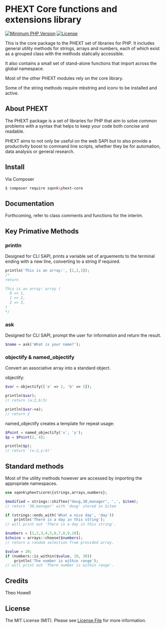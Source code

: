 # PHEXT Core functions and extensions library

[![Minimum PHP Version](https://img.shields.io/badge/php-%3E%3D%207.3-8892BF.svg)](https://php.net/)
[![License](https://sqonk.com/opensource/license.svg)](license.txt)

This is the core package to the PHEXT set of libraries for PHP. It includes general utility methods for strings, arrays and numbers, each of which exist as a grouped class with the methods statically accessible.

It also contains a small set of stand-alone functions that import across the global namespace.

Most of the other PHEXT modules rely on the core library.

Some of the string methods require mbstring and iconv to be installed and active.

## About PHEXT

The PHEXT package is a set of libraries for PHP that aim to solve common problems with a syntax that helps to keep your code both concise and readable.

PHEXT aims to not only be useful on the web SAPI but to also provide a productivity boost to command line scripts, whether they be for automation, data analysis or general research.

## Install

Via Composer

``` bash
$ composer require sqonk\phext-core
```

## Documentation

Forthcoming, refer to class comments and functions for the interim.


## Key Primative Methods


### println

Designed for CLI SAPI, prints a variable set of arguements to the terminal ending with a new line, converting to a string if required.

``` php
println('This is an array:', [1,2,3]);
/* 
return 

This is an array: array (
  0 => 1,
  1 => 2,
  2 => 3,
)
*/
```

### ask

Designed for CLI SAPI, prompt the user for information and return the result.

``` php
$name = ask('What is your name?');
```


### objectify & named_objectify

Convert an associative array into a standard object.

objectify:

``` php
$var = objectify(['a' => 2, 'b' => 5]);

println($var);
// return (a:2,b:5)

println($var->a);
// return 2
```
 
named_objectify creates a template for repeat usage:

``` php
$Point = named_objectify('x', 'y');
$p = $Point(2, 4);

println($p);
// return '(x:2,y:4)'
```
 
## Standard methods

Most of the utility methods however are accessed by importing the appropriate namespaces.

``` php
use sqonk\phext\core\{strings,arrays,numbers};

$modified = strings::shiftex("doug,30,manager", ',', $item);
// return '30,manager' with 'doug' stored in $item

if (strings::ends_with('What a nice day', 'day')) 
	println('There is a day in this string');
// will print out 'There is a day in this string'.

$numbers = [1,2,3,4,5,6,7,8,9,10];
$choice = arrays::choose($numbers);
// return a random selection from provided array.

$value = 20;
if (numbers::is_within($value, 10, 30))
	println('The number is within range');
// will print out 'There number is within range'.
```
 
## Credits

Theo Howell
 
## License

The MIT License (MIT). Please see [License File](license.txt) for more information.